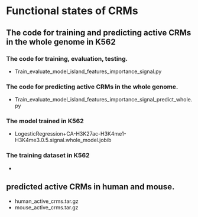 # Functional states of CRMs
## The code for training and predicting active CRMs in the whole genome in K562
### The code for training, evaluation, testing.
- Train_evaluate_model_island_features_importance_signal.py
### The code for predicting active CRMs in the whole genome.
- Train_evaluate_model_island_features_importance_signal_predict_whole.py
### The model trained in K562
- LogesticRegression+CA-H3K27ac-H3K4me1-H3K4me3.0.5.signal.whole_model.jobib
### The training dataset in K562
-

## predicted active CRMs in human and mouse.
- human_active_crms.tar.gz
- mouse_active_crms.tar.gz
